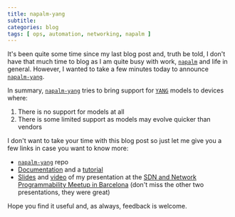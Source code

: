 ```yaml
---
title: napalm-yang
subtitle:
categories: blog
tags: [ ops, automation, networking, napalm ]
---
```


It's been quite some time since my last blog post and, truth be told, I don't have that much time to blog as I am quite busy with work, [`napalm`][napalm] and life in general. However, I wanted to take a few minutes today to announce [`napalm-yang`][napalm_yang].

In summary, [`napalm-yang`][napalm_yang] tries to bring support for [`YANG`][yang] models to devices where:

1. There is no support for models at all
2. There is some limited support as models may evolve quicker than vendors

<!--more-->

I don't want to take your time with this blog post so just let me give you a few links in case you want to know more:

* [`napalm-yang`][napalm_yang] repo
* [Documentation][rtd] and a [tutorial][tutorial]
* [Slides][slides] and [video][video] of my presentation at the [SDN and Network Programmability Meetup in Barcelona][sdn_meetup] (don't miss the other two presentations, they were great)

Hope you find it useful and, as always, feedback is welcome.

[napalm]: https://github.com/napalm-automation/napalm
[napalm_yang]: https://github.com/napalm-automation/napalm-yang
[rtd]: https://napalm.readthedocs.io/en/latest/YANG/index.html
[sdn_meetup]: https://www.meetup.com/SDN-and-Network-Programmability-Meetup-in-Barcelona/
[slides]: https://www.dravetech.com/presos/i_love_the_smell_of_oc_in_the_morning/index.html
[tutorial]: https://github.com/napalm-automation/napalm-yang/blob/develop/interactive_demo/tutorial.ipynb
[video]: https://www.youtube.com/watch?v=EEpUWieTr40
[yang]: https://tools.ietf.org/html/rfc6020
